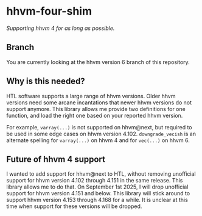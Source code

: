 # hhvm-four-shim

_Supporting hhvm 4 for as long as possible._

## Branch

You are currently looking at the hhvm version 6 branch of this repository.

## Why is this needed?

HTL software supports a large range of hhvm versions. Older hhvm versions need
some arcane incantations that newer hhvm versions do not support anymore. This
library allows me provide two definitions for one function, and load the right
one based on your reported hhvm version.

For example, `varray(...)` is not supported on hhvm@next, but required to be
used in some edge cases on hhvm version 4.102. `downgrade_vecish` is an
alternate spelling for `varray(...)` on hhvm 4 and for `vec(...)` on hhvm 6.

## Future of hhvm 4 support

I wanted to add support for hhvm@next to HTL, without removing unofficial
support for hhvm version 4.102 through 4.151 in the same release. This library
allows me to do that. On September 1st 2025, I will drop unofficial support for
hhvm version 4.151 and below. This library will stick around to support
hhvm version 4.153 through 4.168 for a while. It is unclear at this time when
support for these versions will be dropped.
